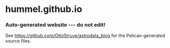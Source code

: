 hummel.github.io
================

### Auto-generated website --- do not edit!

See https://github.com/OttoStruve/astrodata_blog for the Pelican-generated source files.
